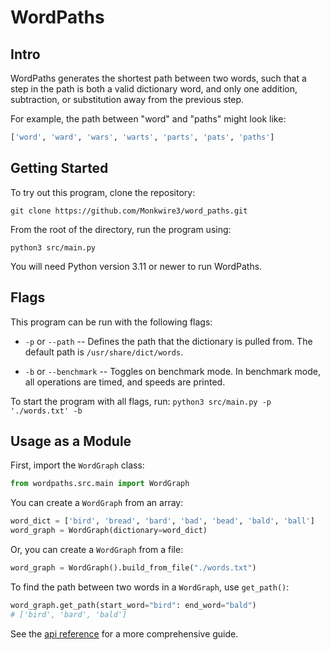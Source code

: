 # WordPaths
## Intro ##
WordPaths generates the shortest path between two words, such that a step in the path is both a valid dictionary word, and only one addition, subtraction, or substitution away from the previous step.


For example, the path between "word" and "paths" might look like:

```py
['word', 'ward', 'wars', 'warts', 'parts', 'pats', 'paths']
```

## Getting Started ##
To try out this program, clone the repository:

`git clone https://github.com/Monkwire3/word_paths.git`

From the root of the directory, run the program using:

`python3 src/main.py`

You will need Python version 3.11 or newer to run WordPaths.


## Flags ##
This program can be run with the following flags:

- `-p` or `--path` -- Defines the path that the dictionary is pulled from. The default path is `/usr/share/dict/words`.

- `-b` or `--benchmark` -- Toggles on benchmark mode. In benchmark mode, all operations are timed, and speeds are printed.

To start the program with all flags, run:
`python3 src/main.py -p './words.txt' -b`


## Usage as a Module ##
First, import the `WordGraph` class:

```py
from wordpaths.src.main import WordGraph
```

You can create a `WordGraph` from an array:
```py
word_dict = ['bird', 'bread', 'bard', 'bad', 'bead', 'bald', 'ball']
word_graph = WordGraph(dictionary=word_dict)
```

Or, you can create a `WordGraph` from a file:
```py
word_graph = WordGraph().build_from_file("./words.txt")
```

To find the path between two words in a `WordGraph`, use `get_path()`:
```py
word_graph.get_path(start_word="bird": end_word="bald")
# ['bird', 'bard', 'bald']
```
See the [api reference](https://github.com/Monkwire3/word_paths/blob/main/api_reference.md) for a more comprehensive guide.
